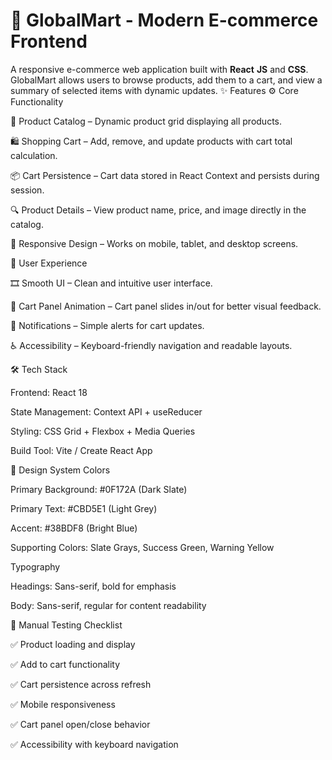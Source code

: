 # 🛒 GlobalMart - Modern E-commerce Frontend

A responsive e-commerce web application built with **React** **JS** and **CSS**.  
GlobalMart allows users to browse products, add them to a cart, and view a summary of selected items with dynamic updates.
✨ Features
⚙️ Core Functionality

🧾 Product Catalog – Dynamic product grid displaying all products.

🛍️ Shopping Cart – Add, remove, and update products with cart total calculation.

📦 Cart Persistence – Cart data stored in React Context and persists during session.

🔍 Product Details – View product name, price, and image directly in the catalog.

📱 Responsive Design – Works on mobile, tablet, and desktop screens.

💫 User Experience

🎞️ Smooth UI – Clean and intuitive user interface.

🛒 Cart Panel Animation – Cart panel slides in/out for better visual feedback.

🔔 Notifications – Simple alerts for cart updates.

♿ Accessibility – Keyboard-friendly navigation and readable layouts.

🛠️ Tech Stack

Frontend: React 18

State Management: Context API + useReducer

Styling: CSS Grid + Flexbox + Media Queries

Build Tool: Vite / Create React App

🎨 Design System
Colors

Primary Background: #0F172A (Dark Slate)

Primary Text: #CBD5E1 (Light Grey)

Accent: #38BDF8 (Bright Blue)

Supporting Colors: Slate Grays, Success Green, Warning Yellow

Typography

Headings: Sans-serif, bold for emphasis

Body: Sans-serif, regular for content readability

🧪 Manual Testing Checklist

✅ Product loading and display

✅ Add to cart functionality

✅ Cart persistence across refresh

✅ Mobile responsiveness

✅ Cart panel open/close behavior

✅ Accessibility with keyboard navigation

